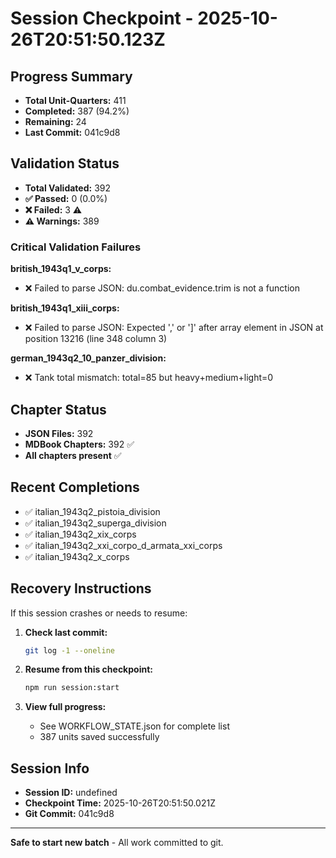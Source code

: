# Session Checkpoint - 2025-10-26T20:51:50.123Z

## Progress Summary

- **Total Unit-Quarters:** 411
- **Completed:** 387 (94.2%)
- **Remaining:** 24
- **Last Commit:** 041c9d8

## Validation Status

- **Total Validated:** 392
- **✅ Passed:** 0 (0.0%)
- **❌ Failed:** 3 ⚠️
- **⚠️ Warnings:** 389

### Critical Validation Failures

**british_1943q1_v_corps:**
  - ❌ Failed to parse JSON: du.combat_evidence.trim is not a function

**british_1943q1_xiii_corps:**
  - ❌ Failed to parse JSON: Expected ',' or ']' after array element in JSON at position 13216 (line 348 column 3)

**german_1943q2_10_panzer_division:**
  - ❌ Tank total mismatch: total=85 but heavy+medium+light=0

## Chapter Status

- **JSON Files:** 392
- **MDBook Chapters:** 392 ✅
- **All chapters present** ✅

## Recent Completions

- ✅ italian_1943q2_pistoia_division
- ✅ italian_1943q2_superga_division
- ✅ italian_1943q2_xix_corps
- ✅ italian_1943q2_xxi_corpo_d_armata_xxi_corps
- ✅ italian_1943q2_x_corps

## Recovery Instructions

If this session crashes or needs to resume:

1. **Check last commit:**
   ```bash
   git log -1 --oneline
   ```

2. **Resume from this checkpoint:**
   ```bash
   npm run session:start
   ```

3. **View full progress:**
   - See WORKFLOW_STATE.json for complete list
   - 387 units saved successfully

## Session Info

- **Session ID:** undefined
- **Checkpoint Time:** 2025-10-26T20:51:50.021Z
- **Git Commit:** 041c9d8

---

**Safe to start new batch** - All work committed to git.
